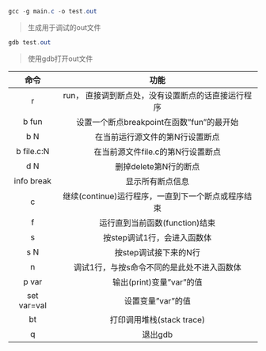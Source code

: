 ```powershell
gcc -g main.c -o test.out
```

> 生成用于调试的out文件

```powershell
gdb test.out
```

> 使用gdb打开out文件

|    命令     |                        功能                        |
| :---------: | :------------------------------------------------: |
|      r      | run， 直接调到断点处，没有设置断点的话直接运行程序 |
|    b fun    |     设置一个断点breakpoint在函数”fun”的最开始      |
|     b N     |          在当前运行源文件的第N行设置断点           |
| b file.c:N  |         在当前源文件file.c的第N行设置断点          |
|     d N     |               删掉delete第N行的断点                |
| info break  |                  显示所有断点信息                  |
|      c      | 继续(continue)运行程序，一直到下一个断点或程序结束 |
|      f      |           运行直到当前函数(function)结束           |
|      s      |            按step调试1行，会进入函数体             |
|     s N     |               按step调试接下来的N行                |
|      n      |     调试1行，与按s命令不同的是此处不进入函数体     |
|    p var    |              输出(print)变量”var”的值              |
| set var=val |                 设置变量”var”的值                  |
|     bt      |             打印调用堆栈(stack trace)              |
|      q      |                      退出gdb                       |
